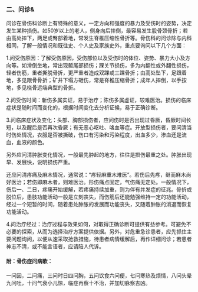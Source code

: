 ### 二、问诊&

问诊在骨伤科诊断上有特殊的意义，一定方向和强度的暴力及受伤时的姿势，决定发生某种损伤。如50岁以上的老人，侧身向后摔倒，最容易发生股骨颈骨折；若由高处摔下，两足或臀部着地，常发生脊椎压缩性骨折等。骨伤科的问诊除与内科相同，了解一般情况和既往史、个人史及家族史外，重点要询问以下几个方面：

1.问受伤原因：了解受伤原因，受伤部位以及受伤时的体位、姿势、暴力大小及方向等。如滑倒坐地，常出现骶尾部损伤；踝关节损伤，多为内翻性或外翻性损伤，轻者伤筋，重者撕脱骨折，更严重者造成双踝或三踝骨折；由高处坠下，足跟着地，多见跟骨骨折；矿井下塌方砸伤，常是脊椎压缩骨折；成年人摔倒，以手按地，多见桡骨远端典型的骨折。

2.问受伤时间：新伤多属实证，易于治疗；陈伤多属虚证，较难医治。损伤的临床症状是随时间而变化的，根据时间变化去分析证候，易于正确诊断。

3.问临床症状及变化：头部、胸部损伤者，应问伤时是否出现过昏厥，昏厥时间长短，以及醒后是否再次昏厥；有无恶心呕吐、咯血等症。开放型损伤者，要问清当时伤处情况，衣服是否被撕破，伤口有污染和污染程度，出血多少，渗血还是流血，血液的颜色。

另外应问清肿胀变化情况，一般最先肿起的地方，往往是损伤最重之处。肿胀出现早、发展快，说明损伤严重。

还应问清疼痛及麻木情况，通常说：“疼轻麻重木难医”。若伤后先疼，继而麻木尚好医治；若伤即麻木者，则难医治。形伤痛点固定，气伤痛无定处。一般情况下，伤后一、二日，疼痛开始缓解，若疼痛持续加重，则为伴有并发症的征兆。骨折或脱位后，患肢功能活动一般是立刻丧失，而伤筋后还能勉强维持一定的功能活动，经过一个短暂的时间，随着患处肿胀的发展而功能丧失，又随着肿胀的消退而恢复功能活动。

4.问治疗经过：治疗过程与效果如何，对取得正确诊断可提供有益参考。可避免不必要的探索，从而为选择治疗方案提供依据。另外，对危重急诊患者，应先抓住主要问题询问，以便从速采取抢救措施，待患者病情缓解后，再作详细问诊；若患者神志不清，或不能言语者，应请陪人代诉。

#### 附：骨伤症问病歌：

一问因，二问痛，三问时日四问胸，五问饮食六问便，七问寒热及烦情，八问头晕九问吐，十问气衰小儿惊，临症再察十不治，并加切脉察吉凶。
